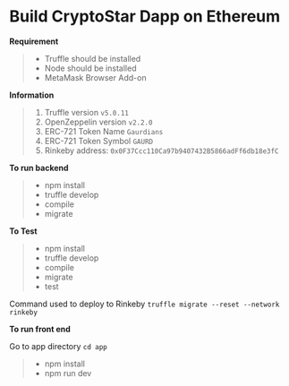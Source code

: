 # Build CryptoStar Dapp on Ethereum

**Requirement**

>- Truffle should be installed
>- Node should be installed 
>- MetaMask Browser Add-on

**Information**

> 1. Truffle version `v5.0.11 `
> 2. OpenZeppelin version `v2.2.0`
> 3. ERC-721 Token Name `Gaurdians`
> 4. ERC-721 Token Symbol `GAURD`
> 5. Rinkeby address: `0x0F37Ccc110Ca97b9407432B5866adFf6db18e3fC`

**To run backend**

> - npm install
> - truffle develop
> - compile
> - migrate

**To Test**

>- npm install
>- truffle develop
>- compile
>- migrate
>- test

Command used to deploy to Rinkeby `truffle migrate --reset --network rinkeby`

**To run front end**

Go to app directory `cd app`

>- npm install
>- npm run dev

